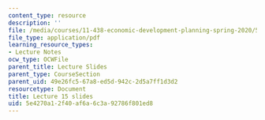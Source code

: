 ```yaml
---
content_type: resource
description: ''
file: /media/courses/11-438-economic-development-planning-spring-2020/5e4270a12f40af6a6c3a92786f801ed8_MIT11_438s20_lec15.pdf
file_type: application/pdf
learning_resource_types:
- Lecture Notes
ocw_type: OCWFile
parent_title: Lecture Slides
parent_type: CourseSection
parent_uid: 49e26fc5-67a8-ed5d-942c-2d5a7ff1d3d2
resourcetype: Document
title: Lecture 15 slides
uid: 5e4270a1-2f40-af6a-6c3a-92786f801ed8
---
```

